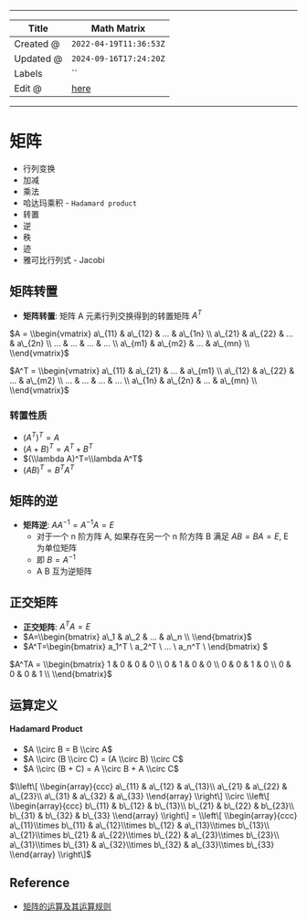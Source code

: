 -----

| Title     | Math Matrix                                       |
| --------- | ------------------------------------------------- |
| Created @ | `2022-04-19T11:36:53Z`                            |
| Updated @ | `2024-09-16T17:24:20Z`                            |
| Labels    | \`\`                                              |
| Edit @    | [here](https://github.com/junxnone/math/issues/4) |

-----

# 矩阵

  - 行列变换
  - 加减
  - 乘法
  - 哈达玛乘积 - `Hadamard product`
  - 转置
  - 逆
  - 秩
  - 迹
  - 雅可比行列式 - Jacobi

## 矩阵转置

  - **矩阵转置**: 矩阵 A 元素行列交换得到的转置矩阵 $A^{T}$

$A = \\begin{vmatrix} a\_{11} & a\_{12} & ... & a\_{1n} \\ a\_{21} &
a\_{22} & ... & a\_{2n} \\ ... & ... & ... & ... \\ a\_{m1} & a\_{m2} &
... & a\_{mn} \\ \\end{vmatrix}$

$A^T = \\begin{vmatrix} a\_{11} & a\_{21} & ... & a\_{m1} \\ a\_{12} &
a\_{22} & ... & a\_{m2} \\ ... & ... & ... & ... \\ a\_{1n} & a\_{2n} &
... & a\_{mn} \\ \\end{vmatrix}$

### 转置性质

  - $(A^T)^T=A$
  - $(A+B)^T=A^T+B^T$
  - $(\\lambda A)^T=\\lambda A^T$
  - $(AB)^T=B^TA^T$

## 矩阵的逆

  - **矩阵逆**: $AA^{-1}=A^{-1}A=E$
      - 对于一个 n 阶方阵 A, 如果存在另一个 n 阶方阵 B 满足 $AB=BA=E$, E 为单位矩阵
      - 即 $B=A^{-1}$
      - A B 互为逆矩阵

## 正交矩阵

  - **正交矩阵**: $A^TA=E$
  - $A=\\begin{bmatrix} a\_1 & a\_2 & ... & a\_n \\ \\end{bmatrix}$
  - $A^T=\\begin{bmatrix} a\_1^T \\ a\_2^T \\ ... \\ a\_n^T \\
    \\end{bmatrix} $

$A^TA = \\begin{bmatrix} 1 & 0 & 0 & 0 \\ 0 & 1 & 0 & 0 \\ 0 & 0 & 1 & 0
\\ 0 & 0 & 0 & 1 \\ \\end{bmatrix}$

## 运算定义

#### Hadamard Product

  - $A \\circ B = B \\circ A$
  - $A \\circ (B \\circ C) = (A \\circ B) \\circ C$
  - $A \\circ (B + C) = A \\circ B + A \\circ C$

$\\left\[ \\begin{array}{ccc} a\_{11} & a\_{12} & a\_{13}\\ a\_{21} &
a\_{22} & a\_{23}\\ a\_{31} & a\_{32} & a\_{33} \\end{array} \\right\]
\\circ \\left\[ \\begin{array}{ccc} b\_{11} & b\_{12} & b\_{13}\\
b\_{21} & b\_{22} & b\_{23}\\ b\_{31} & b\_{32} & b\_{33} \\end{array}
\\right\] = \\left\[ \\begin{array}{ccc} a\_{11}\\times b\_{11} &
a\_{12}\\times b\_{12} & a\_{13}\\times b\_{13}\\ a\_{21}\\times b\_{21}
& a\_{22}\\times b\_{22} & a\_{23}\\times b\_{23}\\ a\_{31}\\times
b\_{31} & a\_{32}\\times b\_{32} & a\_{33}\\times b\_{33} \\end{array}
\\right\]$

## Reference

  - [矩阵的运算及其运算规则](http://www2.edu-edu.com.cn/lesson_crs78/self/j_0022/soft/ch0605.html)
